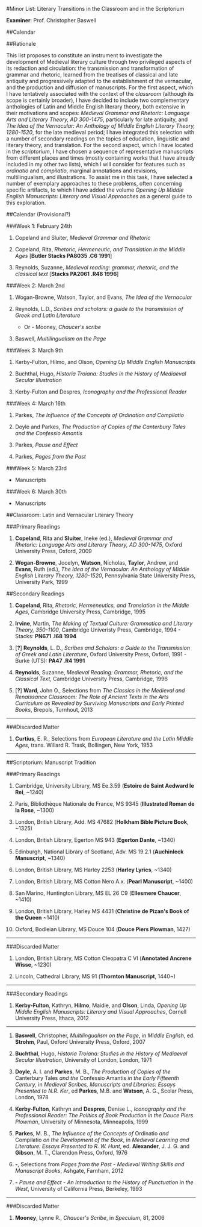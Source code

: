 #Minor List: Literary Transitions in the Classroom and in the Scriptorium

__Examiner__: Prof. Christopher Baswell

##Calendar



##Rationale

This list proposes to constitute an instrument to investigate the development of Medieval literary culture through two privileged aspects of its redaction and circulation: the transmission and transformation of grammar and rhetoric, learned from the treatises of classical and late antiquity and progressively adapted to the establishment of the vernacular, and the production and diffusion of manuscripts. For the first aspect, which I have tentatively associated with the context of the _classroom_ (although its scope is certainly broader), I have decided to include two complementary anthologies of Latin and Middle English literary theory, both extensive in their motivations and scopes: _Medieval Grammar and Rhetoric: Language Arts and Literary Theory, AD 300-1475_, particularly for late antiquity, and _The Idea of the Vernacular: An Anthology of Middle English Literary Theory, 1280-1520_, for the late medieval period; I have integrated this selection with a number of secondary readings on the topics of education, linguistic and literary theory, and translation. For the second aspect, which I have located in the _scriptorium_, I have chosen a sequence of representative manuscripts from different places and times (mostly containing works that I have already included in my other two lists), which I will consider for features such as _ordinatio_ and _compilatio_, marginal annotations and revisions, multilingualism, and illustrations. To assist me in this task, I have selected a number of exemplary approaches to these problems, often concerning specific artifacts, to which I have added the volume _Opening Up Middle English Manuscripts: Literary and Visual Approaches_ as a general guide to this exploration.

##Calendar (Provisional?)

###Week 1: February 24th

1. Copeland and Sluiter, _Medieval Grammar and Rhetoric_
	
2. Copeland, Rita, _Rhetoric, Hermeneutic, and Translation in the Middle Ages_ [__Butler Stacks PA8035 .C6 1991__]
	
3. Reynolds, Suzanne, _Medieval reading: grammar, rhetoric, and the classical text_ [__Stacks PA2061 .R48 1996__]

###Week 2: March 2nd

1. Wogan-Browne, Watson, Taylor, and Evans, _The Idea of the Vernacular_

2. Reynolds, L.D., _Scribes and scholars: a guide to the transmission of Greek and Latin Literature_

	- Or - Mooney, _Chaucer's scribe_

3. Baswell, _Multilingualism on the Page_

###Week 3: March 9th

1. Kerby-Fulton, Hilmo, and Olson, _Opening Up Middle English Manuscripts_

2. Buchthal, Hugo, _Historia Troiana: Studies in the History of Mediaeval Secular Illustration_

3. Kerby-Fulton and Despres, _Iconography and the Professional Reader_

###Week 4: March 16th

1. Parkes, _The Influence of the Concepts of Ordination and Compilatio_

2. Doyle and Parkes, _The Production of Copies of the Canterbury Tales and the Confessio Amantis_

3. Parkes, _Pause and Effect_

4. Parkes, _Pages from the Past_

###Week 5: March 23rd

- Manuscripts

###Week 6: March 30th

- Manuscripts

##Classroom: Latin and Vernacular Literary Theory 

###Primary Readings

1. __Copeland__, Rita and __Sluiter__, Ineke (ed.), _Medieval Grammar and Rhetoric: Language Arts and Literary Theory, AD 300-1475_, Oxford University Press, Oxford, 2009

1. __Wogan-Browne__, Jocelyn, __Watson__, Nicholas, __Taylor__, Andrew, and __Evans__, Ruth (ed.), _The Idea of the Vernacular: An Anthology of Middle English Literary Theory, 1280-1520_, Pennsylvania State University Press, University Park, 1999

##Secondary Readings

1. __Copeland__, Rita, _Rhetoric, Hermeneutics, and Translation in the Middle Ages_, Cambridge University Press, Cambridge, 1995

1.  __Irvine__, Martin, _The Making of Textual Culture: Grammatica and Literary Theory, 350-1100_, Cambridge Univeristy Press, Cambridge, 1994 - Stacks: __PN671 .I68 1994__

1. [__?__] __Reynolds__, L. D., _Scribes and Scholars: a Guide to the Transmission of Greek and Latin Literature_, Oxford University Press, Oxford, 1991 - Burke (UTS): __PA47 .R4 1991__

1. __Reynolds__, Suzanne, _Medieval Reading: Grammar, Rhetoric, and the Classical Text_, Cambridge University Press, Cambridge, 1996

1. [__?__] __Ward__, John O., Selections from _The Classics in the Medieval and Renaissance Classroom: The Role of Ancient Texts in the Arts Curriculum as Revealed by Surviving Manuscripts and Early Printed Books_, Brepols, Turnhout, 2013

- - -

###Discarded Matter

1. __Curtius__, E. R., Selections from _European Literature and the Latin Middle Ages_, trans. Willard R. Trask, Bollingen, New York, 1953

- - -

##Scriptorium: Manuscript Tradition

###Primary Readings

1. Cambridge, University Library, MS Ee.3.59 (__Estoire de Saint Aedward le Rei__, ~1240)

1. Paris, Bibliothèque Nationale de France, MS 9345 (__Illustrated Roman de la Rose__, ~1300)

1. London, British Library, Add. MS 47682 (__Holkham Bible Picture Book__, ~1325) 

1. London, British Library, Egerton MS 943 (__Egerton Dante__, ~1340)

1. Edinburgh, National Library of Scotland, Adv. MS 19.2.1 (__Auchinleck Manuscript__, ~1340)

1. London, British Library, MS Harley 2253 (__Harley Lyrics__, ~1340)

1. London, British Library, MS Cotton Nero A.x. (__Pearl Manuscript__, ~1400)

1. San Marino, Huntington Library, MS EL 26 C9 (__Ellesmere Chaucer__, ~1410)

1. London, British Library, Harley MS 4431 (__Christine de Pizan's Book of the Queen__ ~1410)
	
1. Oxford, Bodleian Library, MS Douce 104 (__Douce Piers Plowman__, 1427)

- - -

###Discarded Matter

1. London, British Library, MS Cotton Cleopatra C VI (__Annotated Ancrene Wisse__, ~1230)

1. Lincoln, Cathedral Library, MS 91 (__Thornton Manuscript__, 1440~)

- - -

###Secondary Readings

1. __Kerby-Fulton__, Kathryn, __Hilmo__, Maidie, and __Olson__, Linda, _Opening Up Middle English Manuscripts: Literary and Visual Approaches_, Cornell University Press, Ithaca, 2012

- - -

1. __Baswell__, Christopher, _Multilingualism on the Page_, in _Middle English_, ed. __Strohm__, Paul, Oxford University Press, Oxford, 2007

1. __Buchthal__, Hugo, _Historia Troiana: Studies in the History of Mediaeval Secular Illustration_, University of London, London, 1971

1. __Doyle__, A. I. and __Parkes__, M. B., _The Production of Copies of the_ Canterbury Tales _and the_ Confessio Amantis _in the Early Fifteenth Century_, in _Medieval Scribes, Manuscripts and Libraries: Essays Presented to N.R. Ker_, ed __Parkes__, M.B. and __Watson__, A. G., Scolar Press, London, 1978

1. __Kerby-Fulton__, Kathryn and __Despres__, Denise L., _Iconography and the Professional Reader: The Politics of Book Production in the Douce Piers Plowman_, University of Minnesota, Minneapolis, 1999

1. __Parkes__, M. B., _The Influence of the Concepts of_ Ordinatio _and_ Compilatio _on the Development of the Book_, in _Medieval Learning and Literature: Essays Presented to R. W. Hunt_, ed. __Alexander__, J. J. G. and __Gibson__, M. T., Clarendon Press, Oxford, 1976

1. __-__, Selections from _Pages from the Past - Medieval Writing Skills and Manuscript Books_, Ashgate, Farnham, 2012

1. __-__ _Pause and Effect - An Introduction to the History of Punctuation in the West_, University of California Press, Berkeley, 1993

- - -

###Discarded Matter

1. __Mooney__, Lynne R., _Chaucer's Scribe_, in _Speculum_, 81, 2006

